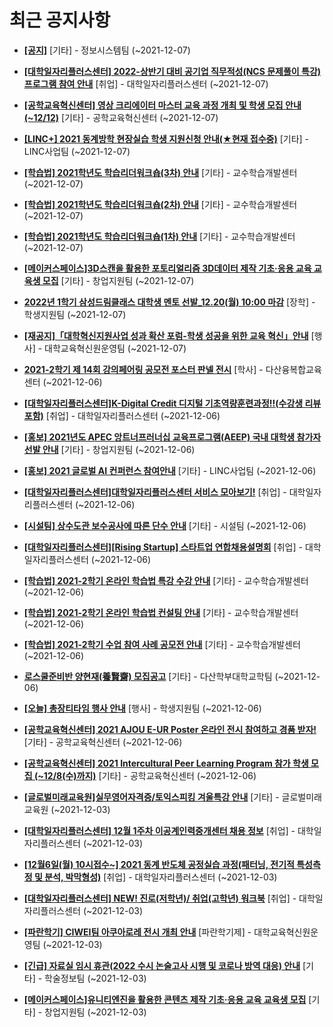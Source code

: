 # 최근 공지사항

* **[[공지]](http://ajou.ac.kr/kr/ajou/notice.do?mode=view&amp;articleNo=141548&amp;article.offset=0&amp;articleLimit=30)**
 [기타] - 정보시스템팀 (~2021-12-07)

* **[[대학일자리플러스센터] 2022-상반기 대비 공기업 직무적성(NCS 문제풀이 특강) 프로그램 참여 안내](http://ajou.ac.kr/kr/ajou/notice.do?mode=view&amp;articleNo=141578&amp;article.offset=0&amp;articleLimit=30)**
 [취업] - 대학일자리플러스센터 (~2021-12-07)

* **[[공학교육혁신센터] 영상 크리에이터 마스터 교육 과정 개최 및 학생 모집 안내(~12/12)](http://ajou.ac.kr/kr/ajou/notice.do?mode=view&amp;articleNo=141553&amp;article.offset=0&amp;articleLimit=30)**
 [기타] - 공학교육혁신센터 (~2021-12-07)

* **[[LINC+] 2021 동계방학 현장실습 학생 지원신청 안내(★현재 접수중)](http://ajou.ac.kr/kr/ajou/notice.do?mode=view&amp;articleNo=141551&amp;article.offset=0&amp;articleLimit=30)**
 [기타] - LINC사업팀 (~2021-12-07)

* **[[학습법] 2021학년도 학습리더워크숍(3차) 안내](http://ajou.ac.kr/kr/ajou/notice.do?mode=view&amp;articleNo=141545&amp;article.offset=0&amp;articleLimit=30)**
 [기타] - 교수학습개발센터 (~2021-12-07)

* **[[학습법] 2021학년도 학습리더워크숍(2차) 안내](http://ajou.ac.kr/kr/ajou/notice.do?mode=view&amp;articleNo=141511&amp;article.offset=0&amp;articleLimit=30)**
 [기타] - 교수학습개발센터 (~2021-12-07)

* **[[학습법] 2021학년도 학습리더워크숍(1차) 안내](http://ajou.ac.kr/kr/ajou/notice.do?mode=view&amp;articleNo=140932&amp;article.offset=0&amp;articleLimit=30)**
 [기타] - 교수학습개발센터 (~2021-12-07)

* **[[메이커스페이스]3D스캔을 활용한 포토리얼리즘 3D데이터 제작 기초·응용 교육 교육생 모집](http://ajou.ac.kr/kr/ajou/notice.do?mode=view&amp;articleNo=140198&amp;article.offset=0&amp;articleLimit=30)**
 [기타] - 창업지원팀 (~2021-12-07)

* **[2022년 1학기 삼성드림클래스 대학생 멘토 선발_12.20(월) 10:00 마감](http://ajou.ac.kr/kr/ajou/notice.do?mode=view&amp;articleNo=140194&amp;article.offset=0&amp;articleLimit=30)**
 [장학] - 학생지원팀 (~2021-12-07)

* **[[재공지]「대학혁신지원사업 성과 확산 포럼-학생 성공을 위한 교육 혁신」안내](http://ajou.ac.kr/kr/ajou/notice.do?mode=view&amp;articleNo=140190&amp;article.offset=0&amp;articleLimit=30)**
 [행사] - 대학교육혁신원운영팀 (~2021-12-07)

* **[2021-2학기 제 14회 강의페어링 공모전 포스터 판넬 전시](http://ajou.ac.kr/kr/ajou/notice.do?mode=view&amp;articleNo=139599&amp;article.offset=0&amp;articleLimit=30)**
 [학사] - 다산융복합교육센터 (~2021-12-06)

* **[[대학일자리플러스센터]K-Digital Credit 디지털 기초역량훈련과정!!(수강생 리뷰 포함)](http://ajou.ac.kr/kr/ajou/notice.do?mode=view&amp;articleNo=134498&amp;article.offset=0&amp;articleLimit=30)**
 [취업] - 대학일자리플러스센터 (~2021-12-06)

* **[[홍보] 2021년도 APEC 앙트너프러너십 교육프로그램(AEEP) 국내 대학생 참가자 선발 안내](http://ajou.ac.kr/kr/ajou/notice.do?mode=view&amp;articleNo=133441&amp;article.offset=0&amp;articleLimit=30)**
 [기타] - 창업지원팀 (~2021-12-06)

* **[[홍보] 2021 글로벌 AI 컨퍼런스 참여안내](http://ajou.ac.kr/kr/ajou/notice.do?mode=view&amp;articleNo=132518&amp;article.offset=0&amp;articleLimit=30)**
 [기타] - LINC사업팀 (~2021-12-06)

* **[[대학일자리플러스센터]대학일자리플러스센터 서비스 모아보기!](http://ajou.ac.kr/kr/ajou/notice.do?mode=view&amp;articleNo=132506&amp;article.offset=0&amp;articleLimit=30)**
 [취업] - 대학일자리플러스센터 (~2021-12-06)

* **[[시설팀] 상수도관 보수공사에 따른 단수 안내](http://ajou.ac.kr/kr/ajou/notice.do?mode=view&amp;articleNo=132456&amp;article.offset=0&amp;articleLimit=30)**
 [기타] - 시설팀 (~2021-12-06)

* **[[대학일자리플러스센터][Rising Startup] 스타트업 연합채용설명회](http://ajou.ac.kr/kr/ajou/notice.do?mode=view&amp;articleNo=132263&amp;article.offset=0&amp;articleLimit=30)**
 [취업] - 대학일자리플러스센터 (~2021-12-06)

* **[[학습법] 2021-2학기 온라인 학습법 특강 수강 안내](http://ajou.ac.kr/kr/ajou/notice.do?mode=view&amp;articleNo=130351&amp;article.offset=0&amp;articleLimit=30)**
 [기타] - 교수학습개발센터 (~2021-12-06)

* **[[학습법] 2021-2학기 온라인 학습법 컨설팅 안내](http://ajou.ac.kr/kr/ajou/notice.do?mode=view&amp;articleNo=130350&amp;article.offset=0&amp;articleLimit=30)**
 [기타] - 교수학습개발센터 (~2021-12-06)

* **[[학습법] 2021-2학기 수업 참여 사례 공모전 안내](http://ajou.ac.kr/kr/ajou/notice.do?mode=view&amp;articleNo=130349&amp;article.offset=0&amp;articleLimit=30)**
 [기타] - 교수학습개발센터 (~2021-12-06)

* **[로스쿨준비반 양현재(養賢齋) 모집공고](http://ajou.ac.kr/kr/ajou/notice.do?mode=view&amp;articleNo=130347&amp;article.offset=0&amp;articleLimit=30)**
 [기타] - 다산학부대학교학팀 (~2021-12-06)

* **[[오늘] 총장티타임 행사 안내](http://ajou.ac.kr/kr/ajou/notice.do?mode=view&amp;articleNo=130344&amp;article.offset=0&amp;articleLimit=30)**
 [행사] - 학생지원팀 (~2021-12-06)

* **[[공학교육혁신센터] 2021 AJOU E-UR Poster 온라인 전시 참여하고 경품 받자!](http://ajou.ac.kr/kr/ajou/notice.do?mode=view&amp;articleNo=130342&amp;article.offset=0&amp;articleLimit=30)**
 [기타] - 공학교육혁신센터 (~2021-12-06)

* **[[공학교육혁신센터] 2021 Intercultural Peer Learning Program 참가 학생 모집 (~12/8(수)까지)](http://ajou.ac.kr/kr/ajou/notice.do?mode=view&amp;articleNo=130340&amp;article.offset=0&amp;articleLimit=30)**
 [기타] - 공학교육혁신센터 (~2021-12-06)

* **[[글로벌미래교육원]실무영어자격증/토익스피킹 겨울특강 안내](http://ajou.ac.kr/kr/ajou/notice.do?mode=view&amp;articleNo=130330&amp;article.offset=0&amp;articleLimit=30)**
 [기타] - 글로벌미래교육원 (~2021-12-03)

* **[[대학일자리플러스센터] 12월 1주차 이공계인력중개센터 채용 정보](http://ajou.ac.kr/kr/ajou/notice.do?mode=view&amp;articleNo=127983&amp;article.offset=0&amp;articleLimit=30)**
 [취업] - 대학일자리플러스센터 (~2021-12-03)

* **[[12월6일(월) 10시접수~] 2021 동계 반도체 공정실습 과정(패터닝, 전기적 특성측정 및 분석, 박막형성)](http://ajou.ac.kr/kr/ajou/notice.do?mode=view&amp;articleNo=127979&amp;article.offset=0&amp;articleLimit=30)**
 [취업] - 대학일자리플러스센터 (~2021-12-03)

* **[[대학일자리플러스센터] NEW! 진로(저학년)/ 취업(고학년) 워크북](http://ajou.ac.kr/kr/ajou/notice.do?mode=view&amp;articleNo=127976&amp;article.offset=0&amp;articleLimit=30)**
 [취업] - 대학일자리플러스센터 (~2021-12-03)

* **[[파란학기] CIWEI팀 아쿠아로레 전시 개최 안내](http://ajou.ac.kr/kr/ajou/notice.do?mode=view&amp;articleNo=127971&amp;article.offset=0&amp;articleLimit=30)**
 [파란학기제] - 대학교육혁신원운영팀 (~2021-12-03)

* **[[긴급] 자료실 임시 휴관(2022 수시 논술고사 시행 및 코로나 방역 대응) 안내](http://ajou.ac.kr/kr/ajou/notice.do?mode=view&amp;articleNo=127940&amp;article.offset=0&amp;articleLimit=30)**
 [기타] - 학술정보팀 (~2021-12-03)

* **[[메이커스페이스]유니티엔진을 활용한 콘텐츠 제작 기초·응용 교육 교육생 모집](http://ajou.ac.kr/kr/ajou/notice.do?mode=view&amp;articleNo=127935&amp;article.offset=0&amp;articleLimit=30)**
 [기타] - 창업지원팀 (~2021-12-03)
